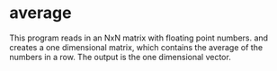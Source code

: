 # average
This program reads in an NxN matrix with floating point numbers. and creates a one dimensional matrix, which contains the average of the numbers in a row. The output is the one dimensional vector.
